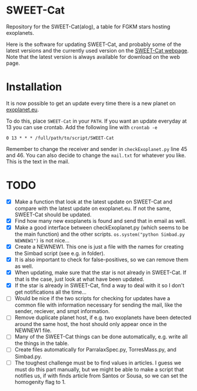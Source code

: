 SWEET-Cat
=========

Repository for the SWEET-Cat(alog), a table for FGKM stars hosting exoplanets.

Here is the software for updating SWEET-Cat, and probably some of the latest
versions and the currently used version on the
[SWEET-Cat webpage](https://www.astro.up.pt/resources/sweet-cat/).
Note that the latest version is always available for download on the web page.



Installation
============
It is now possible to get an update every time there is a new planet on
[exoplanet.eu](http://www.exoplanet.eu/catalog).

To do this, place `SWEET-Cat` in your `PATH`. If you want an update everyday at
13 you can use crontab. Add the following line with `crontab -e`

    0 13 * * * /full/path/to/script/SWEET-Cat

Remember to change the receiver and sender in `checkExoplanet.py` line 45 and
46. You can also decide to change the `mail.txt` for whatever you like. This is
the text in the mail.

TODO
====

   - [x] Make a function that look at the latest update on SWEET-Cat and compare
     with the latest update on exoplanet.eu. If not the same, SWEET-Cat should
     be updated.
   - [x] Find how many new exoplanets is found and send that in email as well.
   - [x] Make a good interface between checkExoplanet.py (which seems to be the
     main function) and the other scripts. `os.system("python Simbad.py
     NEWNEW1")` is not nice...
   - [x] Create a NEWNEW1. This one is just a file with the names for creating the
     Simbad script (see e.g. in folder).
   - [x] It is also important to check for false-positives, so we can remove
     them as well.
   - [x] When updating, make sure that the star is not already in SWEET-Cat. If
     that is the case, just look at what have been updated.
   - [x] If the star is already in SWEET-Cat, find a way to deal with it so I
     don't get notifications all the time...
   - [ ] Would be nice if the two scripts for checking for updates have a
     common file with information necessary for sending the mail, like the
     sender, reciever, and smpt information.
   - [ ] Remove duplicate planet host, if e.g. two exoplanets have been
     detected around the same host, the host should only appear once in the
     NEWNEW1 file.
   - [ ] Many of the SWEET-Cat things can be done automatically, e.g. write all the
     things in the table.
   - [ ] Create files automatically for ParralaxSpec.py, TorresMass.py, and
     Simbad.py.
   - [ ] The toughest challenge must be to find values in articles. I guess we must
     do this part manually, but we might be able to make a script that notifies
     us, if with finds article from Santos or Sousa, so we can set the homogenity
     flag to 1.
